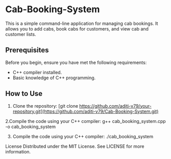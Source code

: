 # Cab-Booking-System


This is a simple command-line application for managing cab bookings. It allows you to add cabs, book cabs for customers, and view cab and customer lists.

## Prerequisites

Before you begin, ensure you have met the following requirements:
- C++ compiler installed.
- Basic knowledge of C++ programming.

## How to Use

1. Clone the repository:
   [git clone https://github.com/aditi-v79/your-repository.git](https://github.com/aditi-v79/Cab-Booking-System.git)
   
2.Compile the code using your C++ compiler:
   g++ cab_booking_system.cpp -o cab_booking_system

3. Compile the code using your C++ compiler:
   ./cab_booking_system
   
License
Distributed under the MIT License. See LICENSE for more information.
